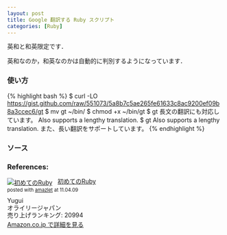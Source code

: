 ```yaml
---
layout: post
title: Google 翻訳する Ruby スクリプト
categories: [Ruby]
---
```


英和と和英限定です．

英和なのか，和英なのかは自動的に判別するようになっています．

### 使い方

{% highlight bash %}
$ curl -LO https://gist.github.com/raw/551073/5a8b7c5ae265fe61633c8ac9200ef09b8a3ccec6/gt 
$ mv gt ~/bin/
$ chmod +x ~/bin/gt
$ gt 長文の翻訳にも対応しています。
Also supports a lengthy translation.
$ gt Also supports a lengthy translation.
また、長い翻訳をサポートしています。
{% endhighlight %}


### ソース

<script src="https://gist.github.com/551073.js?file=gt"></script>


### References:

<div class="amazlet-box" style="margin-bottom:0px;"><div class="amazlet-image" style="float:left;margin:0px 12px 1px 0px;"><a href="http://www.amazon.co.jp/exec/obidos/ASIN/4873113679/tomohiro-t-22/ref=nosim/" name="amazletlink" target="_blank"><img src="http://ecx.images-amazon.com/images/I/41gCZhFayuL._SL160_.jpg" alt="初めてのRuby" style="border: none;" /></a></div><div class="amazlet-info" style="line-height:120%; margin-bottom: 10px"><div class="amazlet-name" style="margin-bottom:10px;line-height:120%"><a href="http://www.amazon.co.jp/exec/obidos/ASIN/4873113679/tomohiro-t-22/ref=nosim/" name="amazletlink" target="_blank">初めてのRuby</a><div class="amazlet-powered-date" style="font-size:80%;margin-top:5px;line-height:120%">posted with <a href="http://www.amazlet.com/browse/ASIN/4873113679/tomohiro-t-22/ref=nosim/" title="初めてのRuby" target="_blank">amazlet</a> at 11.04.09</div></div><div class="amazlet-detail">Yugui <br />オライリージャパン <br />売り上げランキング: 20994<br /></div><div class="amazlet-sub-info" style="float: left;"><div class="amazlet-link" style="margin-top: 5px"><a href="http://www.amazon.co.jp/exec/obidos/ASIN/4873113679/tomohiro-t-22/ref=nosim/" name="amazletlink" target="_blank">Amazon.co.jp で詳細を見る</a></div></div></div><div class="amazlet-footer" style="clear: left"></div></div>
